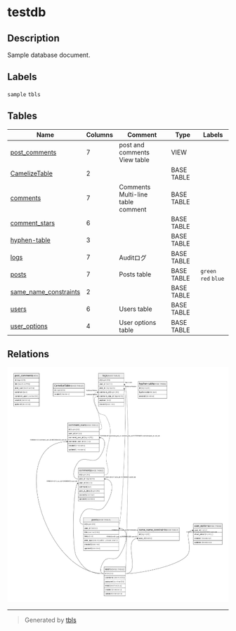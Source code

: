 # testdb

## Description

Sample database document.

## Labels

`sample` `tbls`

## Tables

| Name | Columns | Comment | Type | Labels |
| ---- | ------- | ------- | ---- | ------ |
| [post_comments](post_comments.md) | 7 | post and comments View table | VIEW |  |
| [CamelizeTable](CamelizeTable.md) | 2 |  | BASE TABLE |  |
| [comments](comments.md) | 7 | Comments<br>Multi-line<br>table<br>comment | BASE TABLE |  |
| [comment_stars](comment_stars.md) | 6 |  | BASE TABLE |  |
| [hyphen-table](hyphen-table.md) | 3 |  | BASE TABLE |  |
| [logs](logs.md) | 7 | Auditログ | BASE TABLE |  |
| [posts](posts.md) | 7 | Posts table | BASE TABLE | `green` `red` `blue` |
| [same_name_constraints](same_name_constraints.md) | 2 |  | BASE TABLE |  |
| [users](users.md) | 6 | Users table | BASE TABLE |  |
| [user_options](user_options.md) | 4 | User options table | BASE TABLE |  |

## Relations

![er](schema.svg)

---

> Generated by [tbls](https://github.com/k1LoW/tbls)

